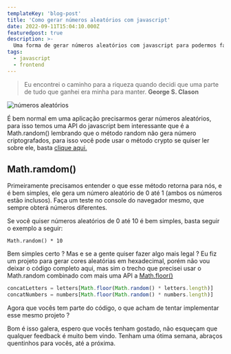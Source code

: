 ```yaml
---
templateKey: 'blog-post'
title: 'Como gerar números aleatórios com javascript'
date: 2022-09-11T15:04:10.000Z
featuredpost: true
description: >-
  Uma forma de gerar números aleatórios com javascript para podermos fazer algumas coisas legais.
tags:
  - javascript
  - frontend
---
```


>Eu encontrei o caminho para a riqueza quando decidi que uma parte de tudo que ganhei era minha para manter. **George S. Clason**

![números aleatórios](https://miro.medium.com/max/1360/1*-jBq5nya6jDy8dnVaKcG0g.jpeg)

É bem normal em uma aplicação precisarmos gerar números aleatórios, para isso temos uma API do javascript bem interessante que é a Math.random() lembrando que o método random não gera número criptografados, para isso você pode usar o método crypto se quiser ler sobre ele, basta [clique aqui.](https://developer.mozilla.org/pt-BR/docs/Web/API/Crypto/getRandomValues)

## Math.ramdom()

Primeiramente precisamos entender o que esse método retorna para nós, e é bem simples, ele gera um número aleatório de 0 até 1 (ambos os números estão inclusos). Faça um teste no console do navegador mesmo, que sempre obterá números diferentes.

Se você quiser números aleatórios de 0 até 10 é bem simples, basta seguir o exemplo a seguir:

`Math.random() * 10`

Bem simples certo ? Mas e se a gente quiser fazer algo mais legal ? Eu fiz um projeto para gerar cores aleatórias em hexadecimal, porém não vou deixar o código completo aqui, mas sim o trecho que precisei usar o Math.random combinado com mais uma API a [Math.floor()](https://developer.mozilla.org/pt-BR/docs/Web/JavaScript/Reference/Global_Objects/Math/floor)

```javascript
concatLetters = letters[Math.floor(Math.random() * letters.length)]
concatNumbers = numbers[Math.floor(Math.random() * numbers.length)]
```

Agora que vocês tem parte do código, o que acham de tentar implementar esse mesmo projeto ?

Bom é isso galera, espero que vocês tenham gostado, não esqueçam que qualquer feedback é muito bem vindo. Tenham uma ótima semana, abraços quentinhos para vocês, até a próxima.

